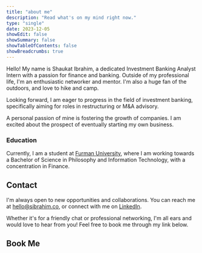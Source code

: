 ```yaml
---
title: "about me"
description: "Read what's on my mind right now."
type: "single"
date: 2023-12-05
showEdit: false
showSummary: false
showTableOfContents: false
showBreadcrumbs: true
---
```


Hello! My name is Shaukat Ibrahim, a dedicated Investment Banking Analyst Intern with a passion for finance and banking. Outside of my professional life, I'm an enthusiastic networker and mentor. I'm also a huge fan of the outdoors, and love to hike and camp.

Looking forward, I am eager to progress in the field of investment banking, specifically aiming for roles in restructuring or M&A advisory.

A personal passion of mine is fostering the growth of companies. I am excited about the prospect of eventually starting my own business.

### Education

Currently, I am a student at [Furman University](https://www.furman.edu/), where I am working towards a Bachelor of Science in Philosophy and Information Technology, with a concentration in Finance.

## Contact

I'm always open to new opportunities and collaborations. You can reach me at [hello@sibrahim.co](mailto:hello@sibrahim.co), or connect with me on [LinkedIn](https://linkedin.com/in/shaukatibrahim).

Whether it's for a friendly chat or professional networking, I'm all ears and would love to hear from you! Feel free to book me through my link below.

## Book Me
